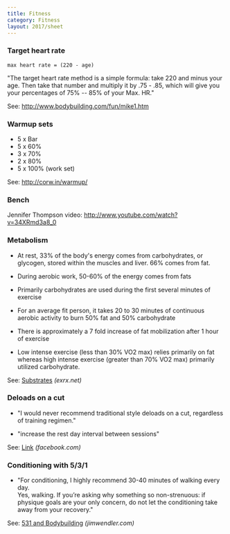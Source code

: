 ```yaml
---
title: Fitness
category: Fitness
layout: 2017/sheet
---
```


### Target heart rate

    max heart rate = (220 - age)

"The target heart rate method is a simple formula: take 220 and minus your age.
Then take that number and multiply it by .75 - .85, which will give you your
percentages of 75% -- 85% of your Max. HR."

See: <http://www.bodybuilding.com/fun/mike1.htm>

### Warmup sets

 * 5 x Bar
 * 5 x 60%
 * 3 x 70%
 * 2 x 80%
 * 5 x 100% (work set)

See: <http://corw.in/warmup/>

### Bench

Jennifer Thompson video: <http://www.youtube.com/watch?v=34XRmd3a8_0>

### Metabolism

* At rest, 33% of the body's energy comes from carbohydrates, or glycogen, 
  stored within the muscles and liver. 66% comes from fat.

* During aerobic work, 50-60% of the energy comes from fats

* Primarily carbohydrates are used during the first several minutes of exercise

* For an average fit person, it takes 20 to 30 minutes of continuous aerobic 
  activity to burn 50% fat and 50% carbohydrate

* There is approximately a 7 fold increase of fat mobilization after 1 hour of 
  exercise

* Low intense exercise (less than 30% VO2 max) relies primarily on fat whereas 
  high intense exercise (greater than 70% VO2 max) primarily utilized 
  carbohydrate.

See: [Substrates](http://www.exrx.net/Nutrition/Substrates.html) _(exrx.net)_

### Deloads on a cut

 - "I would never recommend traditional style deloads on a cut, regardless of 
 training regimen."

 - "increase the rest day interval between sessions"

See: [Link](https://www.facebook.com/permalink.php?story_fbid=273265046115238&id=116211138487297&comment_id=1262284&offset=0&total_comments=34) _(facebook.com)_

### Conditioning with 5/3/1

 - "For conditioning, I highly recommend 30-40 minutes of walking every day.  
 Yes,  walking. If you’re asking why something so non-strenuous: if physique 
 goals are your only concern, do not let the conditioning take away from your 
 recovery."

See: [531 and Bodybuilding](http://www.jimwendler.com/2012/09/531-and-bodybuilding/) _(jimwendler.com)_
